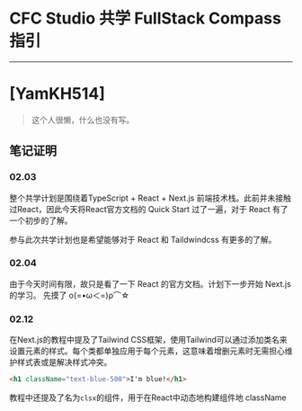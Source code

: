# CFC Studio 共学 FullStack Compass 指引
---
# [YamKH514]

> 这个人很懒，什么也没有写。

## 笔记证明

<!-- Content_START -->

### 02.03

整个共学计划是围绕着TypeScript + React + Next.js 前端技术栈。此前并未接触过React，因此今天将React官方文档的 Quick Start 过了一遍，对于 React 有了一个初步的了解。

参与此次共学计划也是希望能够对于 React 和 Taildwindcss 有更多的了解。

### 02.04

由于今天时间有限，故只是看了一下 React 的官方文档。计划下一步开始 Next.js 的学习。
先摸了 ο(=•ω＜=)ρ⌒☆

### 02.12

在Next.js的教程中提及了Tailwind CSS框架，使用Tailwind可以通过添加类名来设置元素的样式。每个类都单独应用于每个元素，这意味着增删元素时无需担心维护样式表或是解决样式冲突。
```html
<h1 className="text-blue-500">I'm blue!</h1>
```

教程中还提及了名为`clsx`的组件，用于在React中动态地构建组件地 className

<!-- Content_END -->
